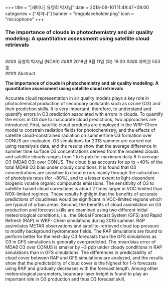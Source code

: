 +++
title = "[세미나] 유영희 박사님"
date = 2018-09-10T11:49:47+09:00
categories = ["세미나"]
banner = "img/placeholder.png"
icon = "microphone"
+++
### The importance of clouds in photochemistry and air quality modeling: A quantitative assessment using satellite cloud retrievals
<br>
#### 유영희 박사님 (NCAR)
#### 2018년 9월 11일 (화) 16:00
#### 과학관 553호
<br>
#### Abstract

**The importance of clouds in photochemistry and air quality modeling: A quantitative assessment using satellite cloud retrievals**

Accurate cloud representation in air quality models plays a key role in photochemical production of secondary pollutants such as ozone (O3) and their prediction skills. It is very important, therefore, to understand and quantify errors in O3 prediction associated with errors in clouds. To quantify the errors in O3 due to inaccurate cloud predictions, two approaches are introduced. First, satellite cloud products are employed in the WRF-Chem model to constrain radiation fields for photochemistry, and the effects of satellite cloud-constrained radiation on summertime O3 formation over CONUS are evaluated. O3 simulations for 2013 summer are carried out using reanalysis data, and the results show that the average difference in summer time surface O3 concentrations derived from the modeled clouds and satellite clouds ranges from 1 to 5 ppb for maximum daily 8-h average O3 (MDA8 O3) over CONUS. The cloud bias accounts for up to ~40% of the total MDA8 O3 bias under cloudy conditions. It is found that O3 concentrations are sensitive to cloud errors mainly through the calculation of photolysis rates (for ~80%), and to a lesser extent to light-dependent biogenic volatile organic compounds emissions. The sensitivity of O3 to satellite-based cloud corrections is about 2 times larger in VOC-limited than NOX-limited regimes. These results highlight that the benefits of accurate predictions of cloudiness would be significant in VOC-limited regions which are typical of urban areas. Second, the benefits of cloud assimilation on O3 production and forecast skills are examined using two different initial meteorological conditions, i.e., the Global Forecast System (GFS) and Rapid Refresh (RAP) in WRF- Chem simulations during 2016 summer. RAP assimilates METAR observations and satellite-retrieved cloud top pressure to modify background hydrometeor fields. The RAP simulations are found to perform better for the next-day O3 forecasts than the GFS simulations as O3 in GFS simulations is generally overpredicted. The mean bias error of MDA8 O3 over CONUS is smaller by ~3 ppb under cloudy conditions in RAP simulations than in GFS simulations. The differences in predictability of cloud cover between RAP and GFS simulations are analyzed, and the results show that the predictability of cloud cover is the highest for 1-h forecasts using RAP and gradually decreases with the forecast length. Among other meteorological parameters, boundary layer height is found to play an important role in O3 production and thus O3 forecast skill.
